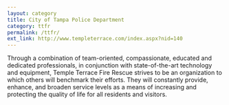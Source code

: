 ```yaml
---
layout: category
title: City of Tampa Police Department
category: ttfr
permalink: /ttfr/
ext_link: http://www.templeterrace.com/index.aspx?nid=140
---
```


Through a combination of team-oriented, compassionate, educated and dedicated professionals, in conjunction with state-of-the-art technology and equipment, Temple Terrace Fire Rescue strives to be an organization to which others will benchmark their efforts. They will constantly provide, enhance, and broaden service levels as a means of increasing and protecting the quality of life for all residents and visitors.
